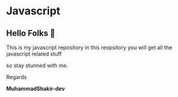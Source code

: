 # Javascript
<h2>Hello Folks 👋 </h2>
<p>This is my javascript repository in this reopsitory you will get all the javascript related stuff</p>
<p>so stay stunned with me.</p>
<p>Regards</p>
<p><b>MuhammadShakir-dev</b></p>
